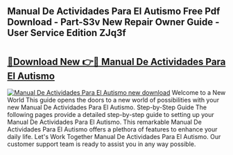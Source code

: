 ## Manual De Actividades Para El Autismo Free Pdf Download - Part-S3v New Repair Owner Guide - User Service Edition ZJq3f

# <h2><a href="http://bc34988.oget.top/?id=Manual+De+Actividades+Para+El+Autismo">🔗Download New 👉🔴 Manual De Actividades Para El Autismo</a></h2>

[![Manual De Actividades Para El Autismo new download](https://i.imgur.com/5g1atiW.png)](http://bc34988.oget.top/?id=Manual+De+Actividades+Para+El+Autismo)
Welcome to a New World This guide opens the doors to a new world of possibilities with your new Manual De Actividades Para El Autismo. Step-by-Step Guide The following pages provide a detailed step-by-step guide to setting up your Manual De Actividades Para El Autismo. This remarkable Manual De Actividades Para El Autismo offers a plethora of features to enhance your daily life. Let's Work Together Manual De Actividades Para El Autismo. Our customer support team is ready to assist you in any way possible.
